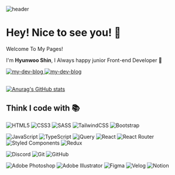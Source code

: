![header](https://capsule-render.vercel.app/api?type=rect&color=6495ED&height=200&section=header&text=Welcome👋&fontSize=60&animation=fadeIn&fontColor=ffffff)

# Hey! Nice to see you! 🥳

Welcome To My Pages!

I'm **Hyunwoo Shin**, I Always happy junior Front-end Developer 👻

<div>
<a href='https://velog.io/@untiring_dev' target="_blank">
   <img src="https://img.shields.io/badge/velog-brightgreen?logo=velog&logoColor=white&style=flat" alt="my-dev-blog"/>
</a>

<a href='https://githws.github.io' target="_blank">
   <img src="https://img.shields.io/badge/GitBlog-new-ffffff?logo=github&logoColor=black&style=social" alt="my-dev-blog"/>
</a>
</div>

<br/>

[![Anurag's GitHub stats](https://github-readme-stats.vercel.app/api?username=GitHWS&theme=tokyonight)](https://github.com/anuraghazra/github-readme-stats)
 
## Think I code with 📚

![HTML5](https://img.shields.io/badge/html5-%23E34F26.svg?style=flat-square&logo=html5&logoColor=white)
![CSS3](https://img.shields.io/badge/css3-%231572B6.svg?style=flat-square&logo=css3&logoColor=white)
![SASS](https://img.shields.io/badge/SASS-hotpink.svg?style=flat-square&logo=SASS&logoColor=white)
![TailwindCSS](https://img.shields.io/badge/tailwindcss-%2338B2AC.svg?style=flat-square&logo=tailwind-css&logoColor=white)
![Bootstrap](https://img.shields.io/badge/bootstrap-%23563D7C.svg?style=flat-square&logo=bootstrap&logoColor=white)

![JavaScript](https://img.shields.io/badge/javascript-%23323330.svg?style=flat-square&logo=javascript&logoColor=%23F7DF1E)
![TypeScript](https://img.shields.io/badge/typescript-%23007ACC.svg?style=flat-square&logo=typescript&logoColor=white)
![jQuery](https://img.shields.io/badge/jquery-%230769AD.svg?style=flat-square&logo=jquery&logoColor=white)
![React](https://img.shields.io/badge/react-%2320232a.svg?style=flat-square&logo=react&logoColor=%2361DAFB)
![React Router](https://img.shields.io/badge/React_Router-CA4245?style=flat-square&logo=react-router&logoColor=white)
![Styled Components](https://img.shields.io/badge/styled--components-DB7093?style=flat-square&logo=styled-components&logoColor=white)
![Redux](https://img.shields.io/badge/redux-%23593d88.svg?style=flat-square&logo=redux&logoColor=white)

![Discord](https://img.shields.io/badge/Discord-%235865F2.svg?style=flat-square&logo=discord&logoColor=white)
![Git](https://img.shields.io/badge/git-%23F05033.svg?style=flat-square&logo=git&logoColor=white)
![GitHub](https://img.shields.io/badge/github-%23121011.svg?style=flat-square&logo=github&logoColor=white)

![Adobe Photoshop](https://img.shields.io/badge/adobe%20photoshop-%2331A8FF.svg?style=flat-square&logo=adobe%20photoshop&logoColor=white)
![Adobe Illustrator](https://img.shields.io/badge/adobe%20illustrator-%23FF9A00.svg?style=flat-square&logo=adobe%20illustrator&logoColor=white)
![Figma](https://img.shields.io/badge/figma-%23F24E1E.svg?style=flat-square&logo=figma&logoColor=white)
![Velog](https://img.shields.io/badge/figma-%23F24E1E.svg?style=flat-square&logo=velog&logoColor=white)
![Notion](https://img.shields.io/badge/Notion-%23000000.svg?style=flat-square&logo=notion&logoColor=white)
